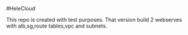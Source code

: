 #HeleCloud

This repo is created with test purposes.
That version build 2 webserves with alb,sg,route tables,vpc and subnets.
